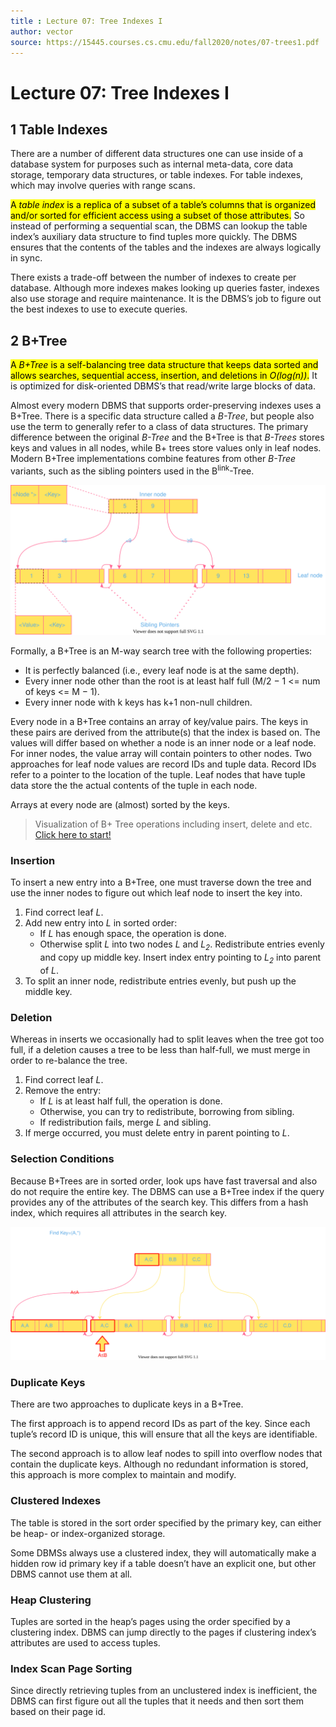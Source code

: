 ```yaml
---
title : Lecture 07: Tree Indexes I
author: vector
source: https://15445.courses.cs.cmu.edu/fall2020/notes/07-trees1.pdf
---
```


# Lecture 07: Tree Indexes I

## 1 Table Indexes

There are a number of different data structures one can use inside of a database system for purposes such as internal meta-data, core data storage, temporary data structures, or table indexes. For table indexes, which may involve queries with range scans.

<mark>A *table index* is a replica of a subset of a table’s columns that is organized and/or sorted for efficient access using a subset of those attributes.</mark> So instead of performing a sequential scan, the DBMS can lookup the table index’s auxiliary data structure to find tuples more quickly. The DBMS ensures that the contents of the tables and the indexes are always logically in sync.

There exists a trade-off between the number of indexes to create per database. Although more indexes makes looking up queries faster, indexes also use storage and require maintenance. It is the DBMS’s job to figure out the best indexes to use to execute queries.

## 2 B+Tree

<mark>A *B+Tree* is a self-balancing tree data structure that keeps data sorted and allows searches, sequential access, insertion, and deletions in *O(log(n))*.</mark> It is optimized for disk-oriented DBMS’s that read/write large blocks of data.

Almost every modern DBMS that supports order-preserving indexes uses a B+Tree. There is a specific data structure called a *B-Tree*, but people also use the term to generally refer to a class of data structures. The primary difference between the original *B-Tree* and the B+Tree is that *B-Trees* stores keys and values in all nodes, while B+ trees store values only in leaf nodes. Modern B+Tree implementations combine features from other *B-Tree* variants, such as the sibling pointers used in the B<sup>link</sup>-Tree.

![Figure 1: B+ Tree diagram](./assets/BPlusTreeDiagram.svg)

Formally, a B+Tree is an M-way search tree with the following properties:

- It is perfectly balanced (i.e., every leaf node is at the same depth).
- Every inner node other than the root is at least half full (M/2 − 1 <= num of keys <= M − 1).
- Every inner node with k keys has k+1 non-null children.

Every node in a B+Tree contains an array of key/value pairs. The keys in these pairs are derived from the attribute(s) that the index is based on. The values will differ based on whether a node is an inner node or a leaf node. For inner nodes, the value array will contain pointers to other nodes. Two approaches for leaf node values are record IDs and tuple data. Record IDs refer to a pointer to the location of the tuple. Leaf nodes that have tuple data store the the actual contents of the tuple in each node.

Arrays at every node are (almost) sorted by the keys.

> Visualization of B+ Tree operations including insert, delete and etc. [Click here to start!](https://www.cs.usfca.edu/~galles/visualization/BPlusTree.html)

### Insertion

To insert a new entry into a B+Tree, one must traverse down the tree and use the inner nodes to figure out which leaf node to insert the key into.

1. Find correct leaf *L*.
2. Add new entry into *L* in sorted order:
   - If *L* has enough space, the operation is done.
   - Otherwise split *L* into two nodes *L* and *L<sub>2</sub>*. Redistribute entries evenly and copy up middle key.  Insert index entry pointing to *L<sub>2</sub>* into parent of *L*.
3. To split an inner node, redistribute entries evenly, but push up the middle key.

### Deletion

Whereas in inserts we occasionally had to split leaves when the tree got too full, if a deletion causes a tree to be less than half-full, we must merge in order to re-balance the tree.

1. Find correct leaf *L*.
2. Remove the entry:
   - If *L* is at least half full, the operation is done.
   - Otherwise, you can try to redistribute, borrowing from sibling.
   - If redistribution fails, merge *L* and sibling.
3. If merge occurred, you must delete entry in parent pointing to *L*.

### Selection Conditions

Because B+Trees are in sorted order, look ups have fast traversal and also do not require the entire key. The DBMS can use a B+Tree index if the query provides any of the attributes of the search key. This differs from a hash index, which requires all attributes in the search key.

![Figure 2: To perform a prefix search on a B+Tree, one looks at the first attribute on the key, follows the path down and performs a sequential scan across the leaves to find all they keys that one wants.](./assets/PrefixSearch.svg)

### Duplicate Keys

There are two approaches to duplicate keys in a B+Tree.

The first approach is to append record IDs as part of the key. Since each tuple’s record ID is unique, this will ensure that all the keys are identifiable.

The second approach is to allow leaf nodes to spill into overflow nodes that contain the duplicate keys. Although no redundant information is stored, this approach is more complex to maintain and modify.

### Clustered Indexes

The table is stored in the sort order specified by the primary key, can either be heap- or index-organized storage.

Some DBMSs always use a clustered index, they will automatically make a hidden row id primary key if a table doesn’t have an explicit one, but other DBMS cannot use them at all.

### Heap Clustering

Tuples are sorted in the heap’s pages using the order specified by a clustering index. DBMS can jump directly to the pages if clustering index’s attributes are used to access tuples.

### Index Scan Page Sorting

Since directly retrieving tuples from an unclustered index is inefficient, the DBMS can first figure out all the tuples that it needs and then sort them based on their page id.
